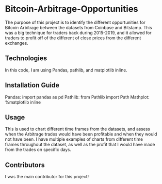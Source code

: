 # Bitcoin-Arbitrage-Opportunities
The purpose of this project is to identify the different opportunities for Bitcoin Arbitrage between the datasets from Coinbase and Bitstamp. This was a big technique for traders back during 2015-2019, and it allowed for traders to profit off of the different of close prices from the different exchanges.

## Technologies
In this code, I am using Pandas, pathlib, and matplotlib inline.

## Installation Guide
Pandas: import pandas as pd
Pathlib: from Pathlib import Path
Mathplot: %matplotlib inline

## Usage
This is used to chart different time frames from the datasets, and assess when the Arbitrage trades would have been profitable and when they would not have been. I have multiple examples of charts from different time frames throughout the dataset, as well as the profit that I would have made from the trades on specific days. 


## Contributors
I was the main contributor for this project!
